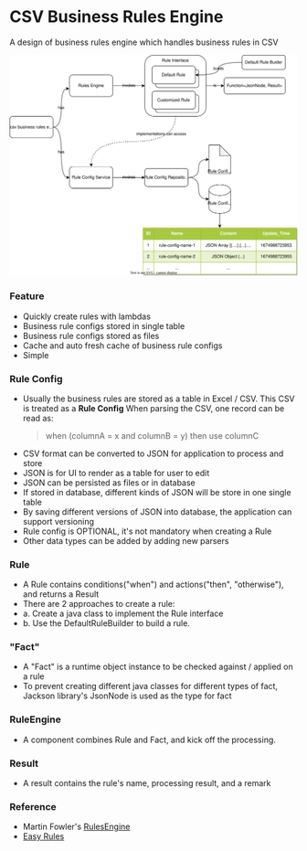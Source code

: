 # CSV Business Rules Engine

A design of business rules engine which handles business rules in CSV

<img src="./csv-business-rules-engine.drawio.svg" />

### Feature

- Quickly create rules with lambdas
- Business rule configs stored in single table
- Business rule configs stored as files
- Cache and auto fresh cache of business rule configs
- Simple

### Rule Config

- Usually the business rules are stored as a table in Excel / CSV.
  This CSV is treated as a **Rule Config**
  When parsing the CSV, one record can be read as:
  > when (columnA = x and columnB = y) then use columnC
- CSV format can be converted to JSON for application to process and store
- JSON is for UI to render as a table for user to edit
- JSON can be persisted as files or in database
- If stored in database, different kinds of JSON will be store in one single table
- By saving different versions of JSON into database, the application can support versioning
- Rule config is OPTIONAL, it's not mandatory when creating a Rule
- Other data types can be added by adding new parsers

### Rule

- A Rule contains conditions("when") and actions("then", "otherwise"), and returns a Result
- There are 2 approaches to create a rule:
- a. Create a java class to implement the Rule interface
- b. Use the DefaultRuleBuilder to build a rule.

### "Fact"

- A "Fact" is a runtime object instance to be checked against / applied on a rule
- To prevent creating different java classes for different types of fact, Jackson library's JsonNode is used as the type
  for fact

### RuleEngine

- A component combines Rule and Fact, and kick off the processing.

### Result

- A result contains the rule's name, processing result, and a remark

### Reference

- Martin Fowler's [RulesEngine](https://martinfowler.com/bliki/RulesEngine.html)
- [Easy Rules](https://github.com/j-easy/easy-rules) 